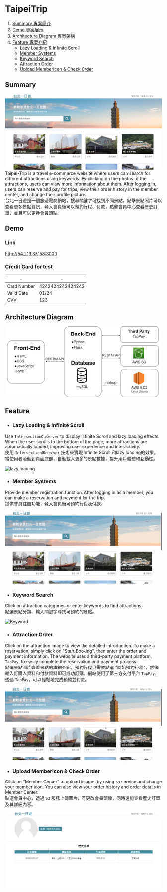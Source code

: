 # TaipeiTrip
1. [Summary 專案簡介](https://github.com/yslsy/TaipeiTrip/tree/develop#summary)
2. [Demo 專案展示](https://github.com/yslsy/TaipeiTrip/tree/develop#demo)
3. [Architecture Diagram 專案架構](https://github.com/yslsy/TaipeiTrip/tree/develop#architecture-diagram)
4. [Feature 專案介紹](https://github.com/yslsy/TaipeiTrip/tree/develop#feature)
    * [Lazy Loading & Infinite Scroll](https://github.com/yslsy/TaipeiTrip/tree/develop#lazy-loading--infinite-scroll)
    * [Member Systems](https://github.com/yslsy/TaipeiTrip/tree/develop#member-systems)
    * [Keyword Search](https://github.com/yslsy/TaipeiTrip/tree/develop#keyword-search)
    * [Attraction Order](https://github.com/yslsy/TaipeiTrip/tree/develop#attraction-order)
    * [Upload MemberIcon & Check Order](https://github.com/yslsy/TaipeiTrip/tree/develop#upload-membericon--check-order)
## Summary
![summary image](/static/img/summary.png)
Taipei-Trip is a travel e-commerce website where users can search for different attractions using keywords. By clicking on the photos of the attractions, users can view more information about them. After logging in, users can reserve and pay for trips, view their order history in the member center, and change their profile picture.<br>
台北一日遊是一個旅遊電商網站，搜尋關鍵字可找到不同景點，點擊景點照片可以查看更多景點資訊，登入會員後可以預約行程、付款，點擊會員中心查看歷史訂單，並且可以更換會員頭貼。
## Demo
### Link
http://54.219.37.158:3000
### Credit Card for test
|      -     |        -       |
|------------|----------------|
|Card Number |4242424242424242|
|Valid Date  |01/24           |
|CVV         |123             |
## Architecture Diagram
![structure image](/static/img/Structure.png)
## Feature
* ### Lazy Loading & Infinite Scroll
Use  `IntersectionObserver`  to display Infinite Scroll and lazy loading effects. When the user scrolls to the bottom of the page, more attractions are automatically loaded, improving user experience and interactivity.<br>
使用 `IntersectionObserver` 技術來實現 Infinite Scroll 和lazy loading的效果。當使用者滾動到頁面底部，自動載入更多的景點數據，提升用戶體驗和互動性。

![lazy loading](/static/img/loading.gif)
* ### Member Systems
Provide member registration function. After logging in as a member, you can make a reservation and payment for the trip.<br>
提供會員註冊功能，登入會員後可預約行程及付款。

![Member](/static/img/logging.gif)
* ### Keyword Search
Click on attraction categories or enter keywords to find attractions.<br>
點選景點分類、輸入關鍵字尋找可預約的景點。

![Keyword](/static/img/keyword.gif)
* ### Attraction Order
Click on the attraction image to view the detailed introduction. To make a reservation, simply click on "Start Booking", then enter the order and payment information. The website uses a third-party payment platform, `TapPay`, to easily complete the reservation and payment process.<br>
點選景點圖片查看景點的詳細介紹。預約行程只需要點選 "開始預約行程"，然後輸入訂購人資料和付款資料即可成功訂購。網站使用了第三方支付平台 `TapPay`，透過 `TapPay`，可以輕鬆地完成預約並付款。

![Attraction Order](/static/img/order.gif)
* ### Upload MemberIcon & Check Order
Click on "Member Center" to upload images by using `S3` service and change your member icon. You can also view your order history and order details in Member Center.<br>
點選會員中心，透過 `S3` 服務上傳圖片，可更改會員頭像，同時還能查看歷史訂單及其詳細內容。

![Check Order image](/static/img/checkorder2.png)